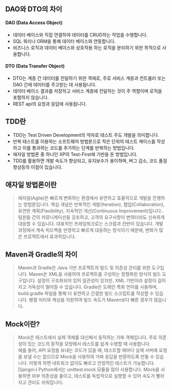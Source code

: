 ## DAO와 DTO의 차이
#### DAO (Data Access Object)
- 데이터 베이스와 직접 연결하여 데이터를 CRUD하는 작업을 수행합니다.
- SQL 쿼리나 ORM을 통해 데이터 베이스와 연동합니다.
- 비즈니스 로직과 데이터 베이스와 상호작용 하는 로직을 분리하기 위한 목적으로 사용합니다.
#### DTO (Data Transfer Object)
- DTO는 계층 간 데이터를 전달하기 위한 객체로, 주로 서비스 계층과 컨트롤러 또는 DAO 간에 데이터를 주고받는 데 사용됩니다.
- 데이터 베이스 결과를 저장하고 서비스 계층에 전달하는 것이 주 역할이며 로직을 포함하지 않습니다.
- REST api의 요청과 응답에 사용됩니다.
## TDD란
- TDD는 Test Driven Development의 약자로 테스트 주도 개발을 의미합니다.
- 반복 테스트를 이용하는 소프트웨어 방법론으로 작은 단위의 테스트 케이스를 작성하고 이를 통과하는 코드를 추가하는 단계를 반복하는 방법입니다.
- 애자일 방법론 중 하나인 XP의 Test-First에 기반을 둔 방법입니다.
- TDD를 활용하면 개발 속도가 향상되고, 유지보수가 용이하며, 버그 감소, 코드 품질 향상등의 이점이 있습니다.
## 애자일 방법론이란
> 애자일(Agile)은 빠르게 변화하는 환경에서 유연하고 효율적으로 개발을 진행하는 방법론입니다. 핵심 개념은 반복적인 개발(Iteration), 협업(Collaboration), 유연한 계획(Flexibility), 지속적인 개선(Continuous Improvement)입니다.. 팀원들 간의 커뮤니케이션을 강조하고, 고객의 요구사항이 변하더라도 신속하게 대응할 수 있습니다. 대표적인 프레임워크로는 스크럼과 칸반이 있습니다. 개발 과정에서 계속 피드백을 반영하고 빠르게 대응하는 방식이기 때문에, 변화가 많은 프로젝트에서 효과적입니다.
## Maven과 Gradle의 차이
> Maven과 Gradle은 Java 기반 프로젝트의 빌드 및 의존성 관리를 위한 도구입니다. Maven은 XML을 사용하여 프로젝트를 구성하는 정형화된 방식의 빌드 도구입니다. 설정이 구조화되어 있어 일관성이 있지만, XML 기반이라 설정이 길어지고 가독성이 떨어질 수 있습니다. Gradle은 도메인 특화 언어를 사용하며, build.gradle 파일을 통해 더 유연하고 간결한 빌드 스크립트를 작성할 수 있습니다. 병렬 처리와 캐싱을 지원하여 빌드 속도가 Maven보다 빠른 경우가 많습니다.  

## Mock이란?
> Mock은 테스트에서 실제 객체를 대신해서 동작하는 가짜 객체입니다. 주로 의존성이 있는 코드의 동작을 모방해서 테스트를 쉽게 수행할 때 사용합니다.  
예를 들어, API 요청을 보내는 코드가 있을 때, 테스트할 때마다 실제 서버에 요청을 보낼 수는 없으므로 Mock을 사용하여 가짜 응답을 반환하도록 만들 수 있습니다. 이렇게 하면 네트워크 없이도 빠르고 안정적인 테스트가 가능합니다.  
Django나 Python에서는 unittest.mock 모듈을 많이 사용합니다. Mock을 사용하면 외부 의존성을 줄이고, 테스트를 독립적으로 실행할 수 있어 속도가 빨라지고 관리도 쉬워집니다.


